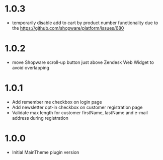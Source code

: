 # 1.0.3
- temporarily disable add to cart by product number functionality due to the
  https://github.com/shopware/platform/issues/680

# 1.0.2
- move Shopware scroll-up button just above Zendesk Web Widget to avoid overlapping

# 1.0.1
- Add remember me checkbox on login page
- Add newsletter opt-in checkbox on customer registration page
- Validate max length for customer firstName, lastName and e-mail address during registration

# 1.0.0
- Initial MainTheme plugin version
